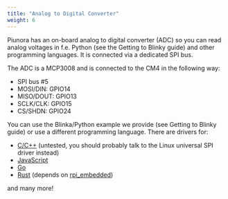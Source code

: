 ```yaml
---
title: "Analog to Digital Converter"
weight: 6
---
```


Piunora has an on-board analog to digital converter (ADC) so you can read analog voltages in f.e. Python (see the Getting to Blinky guide) and other programming languages.
It is connected via a dedicated SPI bus.

The ADC is a MCP3008 and is connected to the CM4 in the following way:

- SPI bus #5
- MOSI/DIN: GPIO14
- MISO/DOUT: GPIO13
- SCLK/CLK: GPIO15
- CS/SHDN: GPIO24


You can use the Blinka/Python example we provide (see Getting to Blinky guide) or use a different programming language. There are drivers for:
- [C/C++](https://gist.github.com/NSBum/7c395001af3235f6033641db5e34a882) (untested, you should probably talk to the Linux universal SPI driver instead)
- [JavaScript](https://github.com/fiskeben/mcp3008.js/)
- [Go](https://gobot.io/documentation/drivers/mcp3008/)
- [Rust](https://docs.rs/adc-mcp3008/0.1.1/adc_mcp3008/) (depends on [rpi_embedded](https://docs.rs/rpi_embedded/0.1.0/rpi_embedded/))

and many more!
